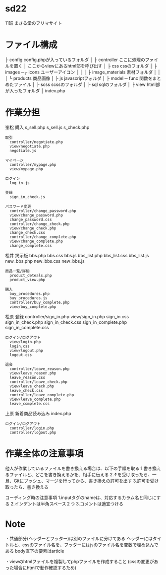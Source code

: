 # sd22
11班
まさる堂のフリマサイト


#  ファイル構成
├ config        config.phpが入っているフォルダ
│
├ controller    ここに処理のファイルを置く
│               ここからviewにあるhtml部を呼び出す
│
├ css           cssのフォルダ
│
├ images ─┌ icons           ユーザーアイコン
│         │
│         ├ image_materials 素材フォルダ
│         │
│         └ products        商品画像
│
├ js            javascriptフォルダ
│
├ model ─ func  関数をまとめたファイル
│
├ scss          scssのフォルダ
│
├ sql           sqlのフォルダ
│
├ view          html部が入ったフォルダ
│
index.php


# 作業分担
  峯松
    購入
      s_sell.php
      s_sell.js
      s_check.php

    取引
      controller/negotiate.php
      view/negotiate.php
      negotiate.js

    マイページ
      controller/mypage.php
      view/mypage.php

    ログイン
      log_in.js

    登録
      sign_in_check.js

    パスワード変更
      controller/change_password.php
      view/change_password.php
      change_password.css
      controller/change_check.php
      view/change_check.php
      change_check.css
      controller/change_complete.php
      view/change_complete.php
      change_complete.css


  松井
    掲示板
      bbs.php
      bbs.css
      bbs.js
      bbs_list.php
      bbs_list.css
      bbs_list.js
      new_bbs.php
      new_bbs.css
      new_bbs.js

    商品一覧/詳細
      product_deteals.php
      product_view.php

    購入
      buy_procedures.php
      buy_procedures.js
      controller/buy_complete.php
      view/buy_complete.php


  松原
    登録
      controller/sign_in.php
      view/sign_in.php
      sign_in.css
      sign_in_check.php
      sign_in_check.css
      sign_in_complete.php
      sign_in_complete.css

    ログイン/ログアウト
      view/login.php
      login.css
      view/logout.php
      logout.css

    退会 
      controller/leave_reason.php
      view/leave_reason.php
      leave_reason.css
      controller/leave_check.php
      view/leave_check.php
      leave_check.css
      controller/leave_complete.php
      view/leave_complete.php
      leave_complete.css


  上原
    新着商品読み込み
      index.php

    ログイン/ログアウト
      controller/login.php
      controller/logout.php


# 作業全体の注意事項
  他人が作業しているファイルを書き換える場合は、以下の手順を取る
    1.書き換えるファイルと、どこを書き換えるかを、相手に伝える
    2.↑を受け取ったら、一旦、Gitにプッシュ、マージを行ってから、書き換えの許可を出す
    3.許可を受け取ったら、書き換える

コーディング時の注意事項
  1.inputタグのnameは、対応するカラム名と同じにする
  2.インデントは半角スペース２つ
  3.コメントは適宜つける


# Note
・共通部分(ヘッダーとフッター)は別のファイルに分けてある
    ヘッダーにはタイトルと、cssのファイル名を、フッターにはjsのファイル名を変数で埋め込んである
    body直下の要素はarticle

・viewのhtmlファイルを複製してphpファイルを作成すること
  (cssの変更があった場合にhtmlで動作確認するため)